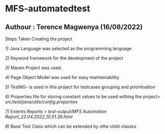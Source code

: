 # MFS-automatedtest
## Authour : Terence Magwenya (16/08/2022)
Steps Taken Creating the project 

*1)* Java Language was selected as the programming language 

*2)* Keyword framework for the development of the project

*3)* Maven Project was used.

*4)* Page Object Model was used for easy maintainability 

*5)* TestNG- is used in this project for testcases grouping and prioritisation

*6)* Properties file for storing constant values to be used withing the project> *src/test/java/utils/config.properties* 

*7)* Extents Reports > *test-output/MFS Automation Report_22.04.2022_10.51.26.html*

*8)* Base Test Class which can be extended by othe child classes